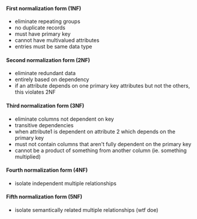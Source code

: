 
#### First normalization form (1NF) 
- eliminate repeating groups
- no duplicate records
- must have primary key
- cannot have multivalued attributes
- entries must be same data type
#### Second normalization form (2NF) 
- eliminate redundant data
- entirely based on dependency 
- if an attribute depends on one primary key attributes but not the others, this violates 2NF
#### Third normalization form (3NF) 
- eliminate columns not dependent on key
- transitive dependencies
- when attribute1 is dependent on attribute 2 which depends on the primary key
- must not contain columns that aren't fully dependent on the primary key
- cannot be a product of something from another column (ie. something multiplied)
#### Fourth normalization form (4NF) 
- isolate independent multiple relationships
#### Fifth normalization form (5NF)
- isolate semantically related multiple relationships (wtf doe)
